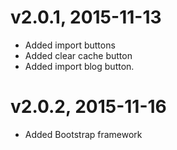 # v2.0.1, 2015-11-13
* Added import buttons
* Added clear cache button
* Added import blog button.


# v2.0.2, 2015-11-16
* Added Bootstrap framework
